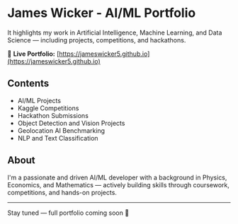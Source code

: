 # James Wicker - AI/ML Portfolio

It highlights my work in Artificial Intelligence, Machine Learning, and Data Science — including projects, competitions, and hackathons.

🔗 **Live Portfolio:** [https://jameswicker5.github.io](https://jameswicker5.github.io)

## Contents

- AI/ML Projects
- Kaggle Competitions
- Hackathon Submissions
- Object Detection and Vision Projects
- Geolocation AI Benchmarking
- NLP and Text Classification

## About

I'm a passionate and driven AI/ML developer with a background in Physics, Economics, and Mathematics — actively building skills through coursework, competitions, and hands-on projects.

---

Stay tuned — full portfolio coming soon 🚀
